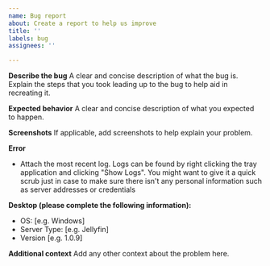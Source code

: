 ```yaml
---
name: Bug report
about: Create a report to help us improve
title: ''
labels: bug
assignees: ''

---
```


**Describe the bug**
A clear and concise description of what the bug is. Explain the steps that you took leading up to the bug to help aid in recreating it.

**Expected behavior**
A clear and concise description of what you expected to happen.

**Screenshots**
If applicable, add screenshots to help explain your problem.

**Error**
* Attach the most recent log. Logs can be found by right clicking the tray application and clicking "Show Logs". You might want to give it a quick scrub just in case to make sure there isn't any personal information such as server addresses or credentials

**Desktop (please complete the following information):**
 - OS: [e.g. Windows]
 - Server Type: [e.g. Jellyfin]
 - Version [e.g. 1.0.9]

**Additional context**
Add any other context about the problem here.